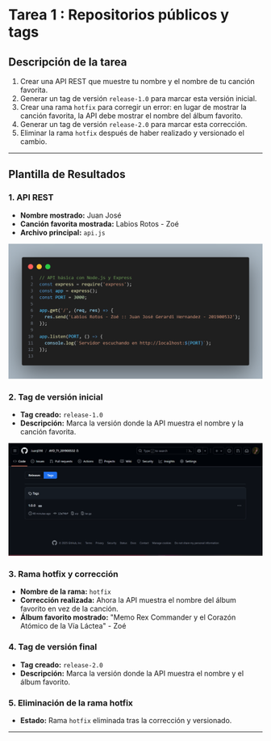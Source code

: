 # Tarea 1 : Repositorios públicos y tags

## Descripción de la tarea
1. Crear una API REST que muestre tu nombre y el nombre de tu canción favorita.
2. Generar un tag de versión `release-1.0` para marcar esta versión inicial.
3. Crear una rama `hotfix` para corregir un error: en lugar de mostrar la canción favorita, la API debe mostrar el nombre del álbum favorito.
4. Generar un tag de versión `release-2.0` para marcar esta corrección.
5. Eliminar la rama `hotfix` después de haber realizado y versionado el cambio.

---

## Plantilla de Resultados

### 1. API REST
- **Nombre mostrado:** Juan José
- **Canción favorita mostrada:** Labios Rotos - Zoé
- **Archivo principal:** `api.js`

![api](/img/code.png)

### 2. Tag de versión inicial
- **Tag creado:** `release-1.0`
- **Descripción:** Marca la versión donde la API muestra el nombre y la canción favorita.

![img_tagv1.0](/img/Captura%20de%20pantalla%202025-08-15%20183752.png)

### 3. Rama hotfix y corrección
- **Nombre de la rama:** `hotfix`
- **Corrección realizada:** Ahora la API muestra el nombre del álbum favorito en vez de la canción.
- **Álbum favorito mostrado:** "Memo Rex Commander y el Corazón Atómico de la Vía Láctea" - Zoé

### 4. Tag de versión final
- **Tag creado:** `release-2.0`
- **Descripción:** Marca la versión donde la API muestra el nombre y el álbum favorito.

### 5. Eliminación de la rama hotfix
- **Estado:** Rama `hotfix` eliminada tras la corrección y versionado.

---

